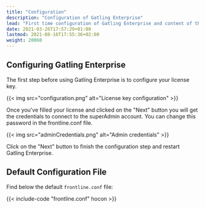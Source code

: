 ```yaml
---
title: "Configuration"
description: "Configuration of Gatling Enterprise"
lead: "First time configuration of Gatling Enterprise and content of the default configuration file"
date: 2021-03-26T17:57:29+01:00
lastmod: 2021-08-16T17:55:36+02:00
weight: 20060
---
```


## Configuring Gatling Enterprise

The first step before using Gatling Enterprise is to configure your license key.

{{< img src="configuration.png" alt="License key configuration" >}}

Once you've filled your license and clicked on the "Next" button you will get the credentials to connect to the superAdmin account. You can change this password in the frontline.conf file.

{{< img src="adminCredentials.png" alt="Admin credentials" >}}

Click on the "Next" button to finish the configuration step and restart Gatling Enterprise.

## Default Configuration File

Find below the default `frontline.conf` file:

{{< include-code "frontline.conf" hocon >}}
